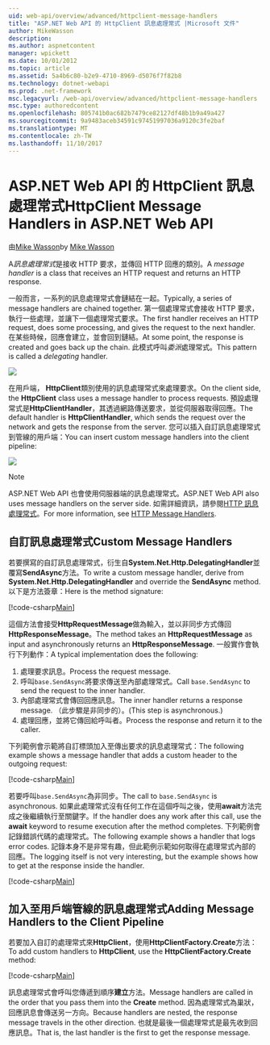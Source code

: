 ```yaml
---
uid: web-api/overview/advanced/httpclient-message-handlers
title: "ASP.NET Web API 的 HttpClient 訊息處理常式 |Microsoft 文件"
author: MikeWasson
description: 
ms.author: aspnetcontent
manager: wpickett
ms.date: 10/01/2012
ms.topic: article
ms.assetid: 5a4b6c80-b2e9-4710-8969-d5076f7f82b8
ms.technology: dotnet-webapi
ms.prod: .net-framework
msc.legacyurl: /web-api/overview/advanced/httpclient-message-handlers
msc.type: authoredcontent
ms.openlocfilehash: 805741b0ac682b7479ce82127df48b1b9a49a427
ms.sourcegitcommit: 9a9483aceb34591c97451997036a9120c3fe2baf
ms.translationtype: MT
ms.contentlocale: zh-TW
ms.lasthandoff: 11/10/2017
---
```

<a name="httpclient-message-handlers-in-aspnet-web-api"></a><span data-ttu-id="e5c3d-102">ASP.NET Web API 的 HttpClient 訊息處理常式</span><span class="sxs-lookup"><span data-stu-id="e5c3d-102">HttpClient Message Handlers in ASP.NET Web API</span></span>
====================
<span data-ttu-id="e5c3d-103">由[Mike Wasson](https://github.com/MikeWasson)</span><span class="sxs-lookup"><span data-stu-id="e5c3d-103">by [Mike Wasson](https://github.com/MikeWasson)</span></span>

<span data-ttu-id="e5c3d-104">A*訊息處理常式*是接收 HTTP 要求，並傳回 HTTP 回應的類別。</span><span class="sxs-lookup"><span data-stu-id="e5c3d-104">A *message handler* is a class that receives an HTTP request and returns an HTTP response.</span></span>

<span data-ttu-id="e5c3d-105">一般而言，一系列的訊息處理常式會鏈結在一起。</span><span class="sxs-lookup"><span data-stu-id="e5c3d-105">Typically, a series of message handlers are chained together.</span></span> <span data-ttu-id="e5c3d-106">第一個處理常式會接收 HTTP 要求，執行一些處理，並讓下一個處理常式要求。</span><span class="sxs-lookup"><span data-stu-id="e5c3d-106">The first handler receives an HTTP request, does some processing, and gives the request to the next handler.</span></span> <span data-ttu-id="e5c3d-107">在某些時候，回應會建立，並會回到鏈結。</span><span class="sxs-lookup"><span data-stu-id="e5c3d-107">At some point, the response is created and goes back up the chain.</span></span> <span data-ttu-id="e5c3d-108">此模式呼叫*委派*處理常式。</span><span class="sxs-lookup"><span data-stu-id="e5c3d-108">This pattern is called a *delegating* handler.</span></span>

![](httpclient-message-handlers/_static/image1.png)

<span data-ttu-id="e5c3d-109">在用戶端， **HttpClient**類別使用的訊息處理常式來處理要求。</span><span class="sxs-lookup"><span data-stu-id="e5c3d-109">On the client side, the **HttpClient** class uses a message handler to process requests.</span></span> <span data-ttu-id="e5c3d-110">預設處理常式是**HttpClientHandler**，其透過網路傳送要求，並從伺服器取得回應。</span><span class="sxs-lookup"><span data-stu-id="e5c3d-110">The default handler is **HttpClientHandler**, which sends the request over the network and gets the response from the server.</span></span> <span data-ttu-id="e5c3d-111">您可以插入自訂訊息處理常式到管線的用戶端：</span><span class="sxs-lookup"><span data-stu-id="e5c3d-111">You can insert custom message handlers into the client pipeline:</span></span>

![](httpclient-message-handlers/_static/image2.png)

> [!NOTE]
> <span data-ttu-id="e5c3d-112">ASP.NET Web API 也會使用伺服器端的訊息處理常式。</span><span class="sxs-lookup"><span data-stu-id="e5c3d-112">ASP.NET Web API also uses message handlers on the server side.</span></span> <span data-ttu-id="e5c3d-113">如需詳細資訊，請參閱[HTTP 訊息處理常式](http-message-handlers.md)。</span><span class="sxs-lookup"><span data-stu-id="e5c3d-113">For more information, see [HTTP Message Handlers](http-message-handlers.md).</span></span>


## <a name="custom-message-handlers"></a><span data-ttu-id="e5c3d-114">自訂訊息處理常式</span><span class="sxs-lookup"><span data-stu-id="e5c3d-114">Custom Message Handlers</span></span>

<span data-ttu-id="e5c3d-115">若要撰寫的自訂訊息處理常式，衍生自**System.Net.Http.DelegatingHandler**並覆寫**SendAsync**方法。</span><span class="sxs-lookup"><span data-stu-id="e5c3d-115">To write a custom message handler, derive from **System.Net.Http.DelegatingHandler** and override the **SendAsync** method.</span></span> <span data-ttu-id="e5c3d-116">以下是方法簽章：</span><span class="sxs-lookup"><span data-stu-id="e5c3d-116">Here is the method signature:</span></span>

[!code-csharp[Main](httpclient-message-handlers/samples/sample1.cs)]

<span data-ttu-id="e5c3d-117">這個方法會接受**HttpRequestMessage**做為輸入，並以非同步方式傳回**HttpResponseMessage**。</span><span class="sxs-lookup"><span data-stu-id="e5c3d-117">The method takes an **HttpRequestMessage** as input and asynchronously returns an **HttpResponseMessage**.</span></span> <span data-ttu-id="e5c3d-118">一般實作會執行下列動作：</span><span class="sxs-lookup"><span data-stu-id="e5c3d-118">A typical implementation does the following:</span></span>

1. <span data-ttu-id="e5c3d-119">處理要求訊息。</span><span class="sxs-lookup"><span data-stu-id="e5c3d-119">Process the request message.</span></span>
2. <span data-ttu-id="e5c3d-120">呼叫`base.SendAsync`將要求傳送至內部處理常式。</span><span class="sxs-lookup"><span data-stu-id="e5c3d-120">Call `base.SendAsync` to send the request to the inner handler.</span></span>
3. <span data-ttu-id="e5c3d-121">內部處理常式會傳回回應訊息。</span><span class="sxs-lookup"><span data-stu-id="e5c3d-121">The inner handler returns a response message.</span></span> <span data-ttu-id="e5c3d-122">（此步驟是非同步的）。</span><span class="sxs-lookup"><span data-stu-id="e5c3d-122">(This step is asynchronous.)</span></span>
4. <span data-ttu-id="e5c3d-123">處理回應，並將它傳回給呼叫者。</span><span class="sxs-lookup"><span data-stu-id="e5c3d-123">Process the response and return it to the caller.</span></span>

<span data-ttu-id="e5c3d-124">下列範例會示範將自訂標頭加入至傳出要求的訊息處理常式：</span><span class="sxs-lookup"><span data-stu-id="e5c3d-124">The following example shows a message handler that adds a custom header to the outgoing request:</span></span>

[!code-csharp[Main](httpclient-message-handlers/samples/sample2.cs)]

<span data-ttu-id="e5c3d-125">若要呼叫`base.SendAsync`為非同步。</span><span class="sxs-lookup"><span data-stu-id="e5c3d-125">The call to `base.SendAsync` is asynchronous.</span></span> <span data-ttu-id="e5c3d-126">如果此處理常式沒有任何工作在這個呼叫之後，使用**await**方法完成之後繼續執行至關鍵字。</span><span class="sxs-lookup"><span data-stu-id="e5c3d-126">If the handler does any work after this call, use the **await** keyword to resume execution after the method completes.</span></span> <span data-ttu-id="e5c3d-127">下列範例會記錄錯誤代碼的處理常式。</span><span class="sxs-lookup"><span data-stu-id="e5c3d-127">The following example shows a handler that logs error codes.</span></span> <span data-ttu-id="e5c3d-128">記錄本身不是非常有趣，但此範例示範如何取得在處理常式內部的回應。</span><span class="sxs-lookup"><span data-stu-id="e5c3d-128">The logging itself is not very interesting, but the example shows how to get at the response inside the handler.</span></span>

[!code-csharp[Main](httpclient-message-handlers/samples/sample3.cs?highlight=10,13)]

## <a name="adding-message-handlers-to-the-client-pipeline"></a><span data-ttu-id="e5c3d-129">加入至用戶端管線的訊息處理常式</span><span class="sxs-lookup"><span data-stu-id="e5c3d-129">Adding Message Handlers to the Client Pipeline</span></span>

<span data-ttu-id="e5c3d-130">若要加入自訂的處理常式來**HttpClient**，使用**HttpClientFactory.Create**方法：</span><span class="sxs-lookup"><span data-stu-id="e5c3d-130">To add custom handlers to **HttpClient**, use the **HttpClientFactory.Create** method:</span></span>

[!code-csharp[Main](httpclient-message-handlers/samples/sample4.cs)]

<span data-ttu-id="e5c3d-131">訊息處理常式會呼叫您傳遞到順序**建立**方法。</span><span class="sxs-lookup"><span data-stu-id="e5c3d-131">Message handlers are called in the order that you pass them into the **Create** method.</span></span> <span data-ttu-id="e5c3d-132">因為處理常式為巢狀，回應訊息會傳送另一方向。</span><span class="sxs-lookup"><span data-stu-id="e5c3d-132">Because handlers are nested, the response message travels in the other direction.</span></span> <span data-ttu-id="e5c3d-133">也就是最後一個處理常式是最先收到回應訊息。</span><span class="sxs-lookup"><span data-stu-id="e5c3d-133">That is, the last handler is the first to get the response message.</span></span>
